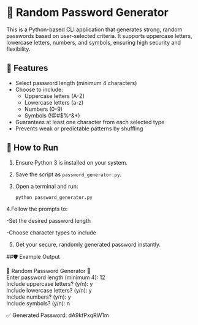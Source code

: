 # 🔐 Random Password Generator

This is a Python-based CLI application that generates strong, random passwords based on user-selected criteria. It supports uppercase letters, lowercase letters, numbers, and symbols, ensuring high security and flexibility.

## 📌 Features

- Select password length (minimum 4 characters)
- Choose to include:
  - Uppercase letters (A-Z)
  - Lowercase letters (a-z)
  - Numbers (0-9)
  - Symbols (!@#$%^&*)
- Guarantees at least one character from each selected type
- Prevents weak or predictable patterns by shuffling

## 🚀 How to Run

1. Ensure Python 3 is installed on your system.
2. Save the script as `password_generator.py`.
3. Open a terminal and run:

   ```bash
   python password_generator.py
4.Follow the prompts to:

  -Set the desired password length

  -Choose character types to include

5. Get your secure, randomly generated password instantly.

##🛡️ Example Output

  🔐 Random Password Generator 🔐  
  Enter password length (minimum 4): 12  
  Include uppercase letters? (y/n): y  
  Include lowercase letters? (y/n): y  
  Include numbers? (y/n): y  
  Include symbols? (y/n): n  

✅ Generated Password: dA9kfPxqRW1m
